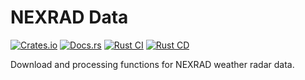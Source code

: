 # NEXRAD Data

[![Crates.io](https://img.shields.io/crates/v/nexrad-data)](https://crates.io/crates/nexrad-data)
[![Docs.rs](https://docs.rs/nexrad-data/badge.svg)](https://docs.rs/nexrad-data)
[![Rust CI](https://github.com/danielway/nexrad/actions/workflows/ci.yml/badge.svg?branch=master)](https://github.com/danielway/nexrad/actions/workflows/ci.yml)
[![Rust CD](https://github.com/danielway/nexrad/actions/workflows/cd.yml/badge.svg)](https://github.com/danielway/nexrad/actions/workflows/cd.yml)

Download and processing functions for NEXRAD weather radar data.
